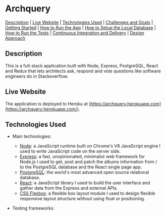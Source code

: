 # Archquery

[Description](#description) | [Live Website](#live-website) | [Technologies Used](#technologies-used) | [Challenges and Goals](#challenges-and-goals) | [Getting Started](#getting-started) | [How to Run the App](#how-to-run-the-app) | [How to Setup the Local Database](#how-to-setup-the-local-database) | [How to Run the Tests](#how-to-run-the-tests) | [Continuous Integration and Delivery](#continuous-integration-and-delivery) | [Design Approach](#design-approach)

## Description

This is a full-stack application built with Node, Express, PostgreSQL, React and Redux that lets architects ask, respond and vote questions like software engineers do in Stackoverflow.

## Live Website

The application is deployed to Heroku at [https://archquery.herokuapp.com](https://archquery.herokuapp.com/).

## Technologies Used

- Main technologies:
  * [Node](https://nodejs.org/en/): a JavaScript runtime built on Chrome's V8 JavaScript engine I used to write JavaScript code on the server side.
  * [Express](https://expressjs.com/): a fast, unopinionated, minimalist web framework for Node.js I used to get, post and patch the albums information from / to the PostgreSQL database and the React single page app.
  * [PostgreSQL](https://www.postgresql.org/): the world's most advanced open source relational database.
  * [React](https://reactjs.org/): a JavaScript library I used to build the user interface and gather data from the Express and external APIs.
  * [CSS Flexbox](https://developer.mozilla.org/en-US/docs/Web/CSS/CSS_Flexible_Box_Layout/Basic_Concepts_of_Flexbox): a flexible box layout module I used to design flexible responsive layout structure without using float or positioning.
  
- Testing frameworks:
  * [Jest](https://jestjs.io/): a JavaScript Testing Framework with a focus on simplicity.
  * [Enzyme](https://www.npmjs.com/package/enzyme): a JavaScript Testing utility for React that makes it easier to test the React Components' output.
  * [Supertest](https://www.npmjs.com/package/supertest): a npm package that gives you get the ability to send GET, POST, PUT, PATCH and DELETE requests.

## Challenges and Goals

  * Build a full-stack application with Node, PostgreSQL, Express, React and Redux
  * Use PostgreSQL without any ORM or query builders
  * Implement authentication with passport.js
  * Use Redis for session storage and persistent authentication
  * Manage a complex tree of React Components with clean code and decoupled testing
  * Research and study the Stack Exchange [database schema](https://meta.stackexchange.com/questions/2677/database-schema-documentation-for-the-public-data-dump-and-sede)
  * Deploy to Heroku a full-stack application with PostgreSQL and Redis add-ons
  * Use text editor instead of textarea to allow users to post formatted content

## Getting Started

* Clone this repository and change into it
* Make sure you have [Node.js](https://nodejs.org/en/download/) installed
* Install all the back-end dependencies with ```npm install```
* Install all the front-end dependencies with ```npm run client-install```

## How to Run the App

* To start the Express server type ```npm run server```
* To start the React server type ```npm run client```
* To start both servers concurrently type ```npm run dev```

## How to Setup the Local Database

To be completed.

## How to Run the Tests

* To run all the express API endpoints tests type ```npm test```
* To run all the React components tests type ```npm run client-test```

## Continuous Integration and Delivery

- Tools:
  * [CircleCI](https://circleci.com/): tool for automating the development process quickly, safely, and at scale.
  
- Used for:
  * Continuous Integration: every time a branch is pushed to GitHub, all tests are run within a container, to ensure code quality
  * Continuous Delivery: every time the master branch is pushed to GitHub, Heroku will deploy automatically upon continuous integration passing tests

## Design Approach

To be completed.
